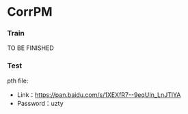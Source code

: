 # CorrPM

### Train
TO BE FINISHED

### Test
pth file: 
- Link：https://pan.baidu.com/s/1XEXfR7--9eqUIn_LnJTlYA 
- Password：uzty
